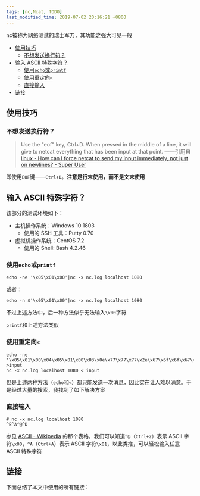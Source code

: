 ```yaml
---
tags: [nc,Ncat, TODO]
last_modified_time: 2019-07-02 20:16:21 +0800
---
```


nc被称为网络测试的瑞士军刀，其功能之强大可见一般

<p id="markdown-toc"></p>
<!-- vim-markdown-toc GFM -->

* [使用技巧](#使用技巧)
  * [不想发送换行符？](#不想发送换行符)
* [输入 ASCII 特殊字符？](#输入-ascii-特殊字符)
  * [使用`echo`或`printf`](#使用echo或printf)
  * [使用重定向`<`](#使用重定向)
  * [直接输入](#直接输入)
* [链接](#链接)

<!-- vim-markdown-toc -->

## 使用技巧
### 不想发送换行符？
> Use the "eof" key, Ctrl+D. When pressed in the middle of a line, it will give to netcat everything that has been input at that point.
> ——引用自[linux - How can I force netcat to send my input immediately, not just on newlines? - Super User](https://superuser.com/questions/429128/how-can-i-force-netcat-to-send-my-input-immediately-not-just-on-newlines)

即使用`EOF`键——`Ctrl+D`。**注意是行末使用，而不是文末使用**
## 输入 ASCII 特殊字符？
该部分的测试环境如下：
* 主机操作系统：Windows 10 1803
  * 使用的 SSH 工具：Putty 0.70
* 虚拟机操作系统：CentOS 7.2
  * 使用的 Shell: Bash 4.2.46

### 使用`echo`或`printf`
```
echo -ne '\x05\x01\x00'|nc -x nc.log localhost 1080
```
或者：
```
echo -n $'\x05\x01\x00'|nc -x nc.log localhost 1080
```
不过上述方法中，后一种方法似乎无法输入`\x00`字符

`printf`和上述方法类似

### 使用重定向`<`
```
echo -ne '\x05\x01\x00\x04\x05\x01\x00\x03\x0e\x77\x77\x77\x2e\x67\x6f\x6f\x67\x6c\x65\x2e\x63\x6f\x6d\x01\xbb' >input
nc -x nc.log localhost 1080 < input
```
但是上述两种方法（`echo`和`<`）都只能发送一次消息，因此实在让人难以满意。于是经过大量的搜索，我找到了如下解决方案

### 直接输入
```
# nc -x nc.log localhost 1080
^E^A^@^D
```

参见 [ASCII - Wikipedia](https://en.wikipedia.org/wiki/ASCII#Control_characters) 的那个表格，我们可以知道`^@`（`Ctrl+2`）表示 ASCII 字符`\x00`，`^A`（`Ctrl+A`）表示 ASCII 字符`\x01`，以此类推，可以轻松输入任意 ASCII 特殊字符

## 链接
下面总结了本文中使用的所有链接：

<!-- link start -->

<!-- link end -->
